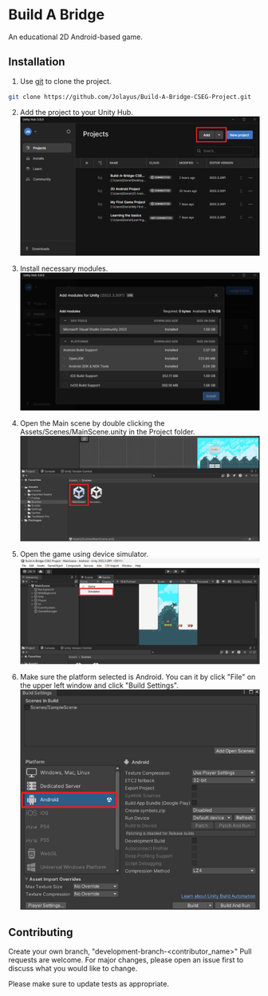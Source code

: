 # Build A Bridge

An educational 2D Android-based game.

## Installation

1. Use [git](https://www.git-scm.com/) to clone the project.

```bash
git clone https://github.com/Jolayus/Build-A-Bridge-CSEG-Project.git
```

2. Add the project to your Unity Hub.
![Step 2](./readme-images/step2.png)

3. Install necessary modules.
![Step 3](./readme-images/step3.png)

4. Open the Main scene by double clicking the Assets/Scenes/MainScene.unity in the Project folder.
![Step 4](./readme-images/step4.png)

5. Open the game using device simulator.
![Step 5](./readme-images/step5.png)

6. Make sure the platform selected is Android. You can it by click "File" on the upper left window and click "Build Settings".
![Step 6](./readme-images/step6.png)

## Contributing

Create your own branch, "development-branch-<contributor_name>"
Pull requests are welcome. For major changes, please open an issue first
to discuss what you would like to change.

Please make sure to update tests as appropriate.